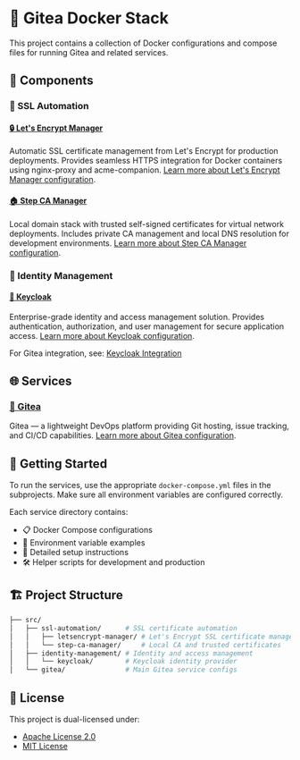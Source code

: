 # 🐳 Gitea Docker Stack

This project contains a collection of Docker configurations and compose files for running Gitea and related services.

## 🧩 Components

### 🔐 SSL Automation

#### [🔒 Let's Encrypt Manager](src/ssl-automation/letsencrypt-manager)

Automatic SSL certificate management from Let's Encrypt for production deployments. Provides seamless HTTPS integration for Docker containers using nginx-proxy and acme-companion.
[Learn more about Let's Encrypt Manager configuration](src/ssl-automation/letsencrypt-manager/README.md).

#### [🏠 Step CA Manager](src/ssl-automation/step-ca-manager)

Local domain stack with trusted self-signed certificates for virtual network deployments. Includes private CA management and local DNS resolution for development environments.
[Learn more about Step CA Manager configuration](src/ssl-automation/step-ca-manager/README.md).

### 🔑 Identity Management

#### [🔐 Keycloak](src/identity-management/keycloak)

Enterprise-grade identity and access management solution. Provides authentication, authorization, and user management for secure application access.
[Learn more about Keycloak configuration](src/identity-management/keycloak/README.md).

For Gitea integration, see: [Keycloak Integration](https://docs.gitea.io/en-us/usage/authentication/)

## 🌐 Services

### [🍵 Gitea](src/gitea)

Gitea — a lightweight DevOps platform providing Git hosting, issue tracking, and CI/CD capabilities.
[Learn more about Gitea configuration](src/gitea/README.md).

## 🚀 Getting Started

To run the services, use the appropriate `docker-compose.yml` files in the subprojects. Make sure all environment variables are configured correctly.

Each service directory contains:

- 📋 Docker Compose configurations
- 🔧 Environment variable examples
- 📖 Detailed setup instructions
- 🛠️ Helper scripts for development and production

## 🏗️ Project Structure

```sh
├── src/
│   ├── ssl-automation/      # SSL certificate automation
│   │   ├── letsencrypt-manager/ # Let's Encrypt SSL certificate management
│   │   └── step-ca-manager/     # Local CA and trusted certificates
│   ├── identity-management/ # Identity and access management
│   │   └── keycloak/        # Keycloak identity provider
│   └── gitea/               # Main Gitea service configs
```

## 📄 License

This project is dual-licensed under:

- [Apache License 2.0](LICENSE-APACHE)
- [MIT License](LICENSE-MIT)
